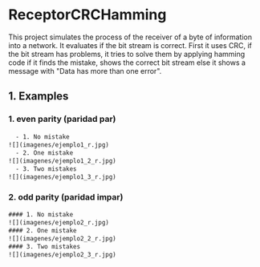 # ReceptorCRCHamming
This project simulates the process of the receiver of a byte of information into a network. It evaluates if the bit stream is correct. First it uses CRC, if the bit stream has problems, it tries to solve them by applying hamming code if it finds the mistake, shows the correct bit stream else it shows a message with "Data has more than one error".
 ## 1. Examples
 ### 1.   even parity (paridad par)
      - 1. No mistake
    ![](imagenes/ejemplo1_r.jpg)
      - 2. One mistake
    ![](imagenes/ejemplo1_2_r.jpg)
      - 3. Two mistakes
    ![](imagenes/ejemplo1_3_r.jpg)

 ### 2.   odd parity (paridad impar)
    #### 1. No mistake
    ![](imagenes/ejemplo2_r.jpg)
    #### 2. One mistake
    ![](imagenes/ejemplo2_2_r.jpg)
    #### 3. Two mistakes
    ![](imagenes/ejemplo2_3_r.jpg)